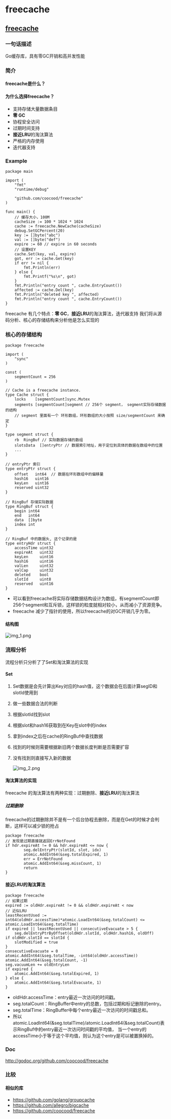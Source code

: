 # freecache

## [freecache][1]

### 一句话描述

Go缓存库，具有零GC开销和高并发性能

### 简介

#### freecache是什么？

#### 为什么选择freecache？

* 支持存储大量数据条目
* **零 GC**
* 协程安全访问
* 过期时间支持
* **接近LRU**的淘汰算法
* 严格的内存使用
* 迭代器支持

### Example

```golang
package main

import (
	"fmt"
	"runtime/debug"

	"github.com/coocood/freecache"
)

func main() {
	// 缓存大小，100M
	cacheSize := 100 * 1024 * 1024
	cache := freecache.NewCache(cacheSize)
	debug.SetGCPercent(20)
	key := []byte("abc")
	val := []byte("def")
	expire := 60 // expire in 60 seconds
	// 设置KEY
	cache.Set(key, val, expire)
	got, err := cache.Get(key)
	if err != nil {
		fmt.Println(err)
	} else {
		fmt.Printf("%s\n", got)
	}
	fmt.Println("entry count ", cache.EntryCount())
	affected := cache.Del(key)
	fmt.Println("deleted key ", affected)
	fmt.Println("entry count ", cache.EntryCount())
}
```

freecache 有几个特点：**零 GC**，**接近LRU**的淘汰算法，迭代器支持
我们将从源码分析、核心的存储结构来分析他是怎么实现的

### 核心的存储结构

```golang
package freecache

import (
	"sync"
)

const (
	segmentCount = 256
)

// Cache is a freecache instance.
type Cache struct {
	locks    [segmentCount]sync.Mutex
	segments [segmentCount]segment // 256个 segment， segment实际存储数据的结构
	// segment 里面有一个 环形数组，环形数组的大小按照 size/segmentCount 来确定
}

type segment struct {
	rb  RingBuf // 实际数据存储的数组
	slotsData  []entryPtr // 数据索引地址，用于定位到具体的数据在数组中的位置
	...
}

// entryPtr 索引
type entryPtr struct {
	offset   int64  // 数据在环形数组中的偏移量
	hash16   uint16  
	keyLen   uint16 
	reserved uint32
}

// RingBuf 存储实际数据
type RingBuf struct {
	begin int64 
	end   int64 
	data  []byte
	index int 
}

// RingBuf 中的数据头, 这个记录的是
type entryHdr struct {
	accessTime uint32
	expireAt   uint32
	keyLen     uint16
	hash16     uint16
	valLen     uint32
	valCap     uint32
	deleted    bool
	slotId     uint8
	reserved   uint16
}
```

* 可以看到freecache将实际存储数据结构设计为数组，有segmentCount即256个segment和互斥锁，这样锁的粒度就相对较小，从而减小了资源竞争。
* freecache 减少了指针的使用，所以freecache的对GC开销几乎为零。


#### 结构图

![img_1.png](img/freecache_img_1.png)


### 流程分析

流程分析只分析了了Set和淘汰算法的实现

#### Set

1. Set数据是会先计算出Key对应的hash值，这个数据会在后面计算segID和slotId使用到
2. 做一些数据合法的判断
3. 根据slotId找到slot
4. 根据slot和hash16获取到在Key在slot中的index
5. 拿到index之后在cache的RingBuf中查找数据
6. 找到的时候则需要根据新旧两个数据长度判断是否需要扩容
7. 没有找到则直接写入新的数据

   ![img_2.png](img/freecache_img_2.png)

#### 淘汰算法的实现
freecache 的淘汰算法有两种实现：过期删除、**接近LRU**的淘汰算法

##### 过期删除

freecache的过期删除并不是有一个后台协程去删除，而是在Get的时候才会判断，这样可以减少锁的抢占

```golang
package freecache
// 发现是过期直接就返回ErrNotFound
if hdr.expireAt != 0 && hdr.expireAt <= now {
		seg.delEntryPtr(slotId, slot, idx)
		atomic.AddInt64(&seg.totalExpired, 1)
		err = ErrNotFound
		atomic.AddInt64(&seg.missCount, 1)
		return
}
```

#### **接近LRU**的淘汰算法

```golang
package freecache
// 如果过期
expired := oldHdr.expireAt != 0 && oldHdr.expireAt < now
// 近似LRU
leastRecentUsed := int64(oldHdr.accessTime)*atomic.LoadInt64(&seg.totalCount) <= atomic.LoadInt64(&seg.totalTime)
if expired || leastRecentUsed || consecutiveEvacuate > 5 {
    seg.delEntryPtrByOffset(oldHdr.slotId, oldHdr.hash16, oldOff)
if oldHdr.slotId == slotId {
    slotModified = true
}
consecutiveEvacuate = 0
atomic.AddInt64(&seg.totalTime, -int64(oldHdr.accessTime))
atomic.AddInt64(&seg.totalCount, -1)
seg.vacuumLen += oldEntryLen
if expired {
    atomic.AddInt64(&seg.totalExpired, 1)
} else {
    atomic.AddInt64(&seg.totalEvacuate, 1)
}
```

* oldHdr.accessTime：entry最近一次访问的时间戳。
* seg.totalCount：RingBuffer中entry的总数，包括过期和标记删除的entry。
* seg.totalTime：RingBuffer中每个entry最近一次访问的时间戳总和。
* 所以 atomic.LoadInt64(&seg.totalTime)/atomic.LoadInt64(&seg.totalCount)表示RingBuf中的entry最近一次访问时间戳的平均值，
  当一个entry的accessTime小于等于这个平均值，则认为这个entry是可以被置换掉的。
  

### Doc

http://godoc.org/github.com/coocood/freecache

### 比较

#### 相似的库

* https://github.com/golang/groupcache
* https://github.com/allegro/bigcache
* https://github.com/coocood/freecache


[1]: https://github.com/coocood/freecache
